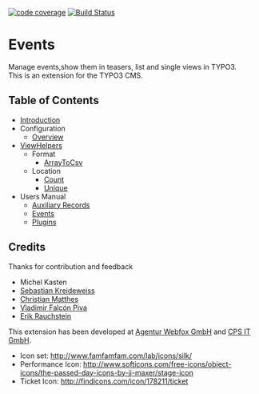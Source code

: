 [![code coverage](https://codecov.io/gh/dwenzel/t3events/branch/master/graph/badge.svg)](https://codecov.io/gh/dwenzel/t3events)
[![Build Status](https://travis-ci.org/dwenzel/t3events.svg?branch=master)](https://travis-ci.org/dwenzel/t3events)


Events
======

Manage events,show them in teasers, list and single views in TYPO3.  
This is an extension for the TYPO3 CMS. 

## Table of Contents

* [Introduction](./Documentation/Introduction/WhatDoesIdDo/Index.rst)
* Configuration
    * [Overview](./Documentation/Configuration/Overview/Index.rst)
* [ViewHelpers](./Documentation/ViewHelpers/ViewHelpers.md)
    * Format
        * [ArrayToCsv](./Documentation/ViewHelpers/Format/ArrayToCsv.md)
    * Location
        * [Count](./Documentation/ViewHelpers/Location/CountViewHelper.md)
        * [Unique](./Documentation/ViewHelpers/Location/UniqueViewHelper.md)
* Users Manual
    * [Auxiliary Records](./Documentation/UsersManual/AuxiliaryRecords/Index.rst)
    * [Events](./Documentation/UsersManual/Events/Index.rst)
    * [Plugins](./Documentation/UsersManual/InsertPlugins/Index.rst)


## Credits 
Thanks for contribution and feedback
* Michel Kasten
* [Sebastian Kreideweiss](https://github.com/kreidewe)
* [Christian Matthes](https://github.com/chrimath)
* [Vladimir Falcón Piva](https://github.com/vladimirfalconpiva)
* [Erik Rauchstein](https://github.com/erauchstein)

This extension has been developed at [Agentur Webfox GmbH](https://www.agentur-webfox.de/) and [CPS IT GmbH](https://cps-it.de).

* Icon set: http://www.famfamfam.com/lab/icons/silk/
* Performance Icon: http://www.softicons.com/free-icons/object-icons/the-passed-day-icons-by-jj-maxer/stage-icon
* Ticket Icon: http://findicons.com/icon/178211/ticket

